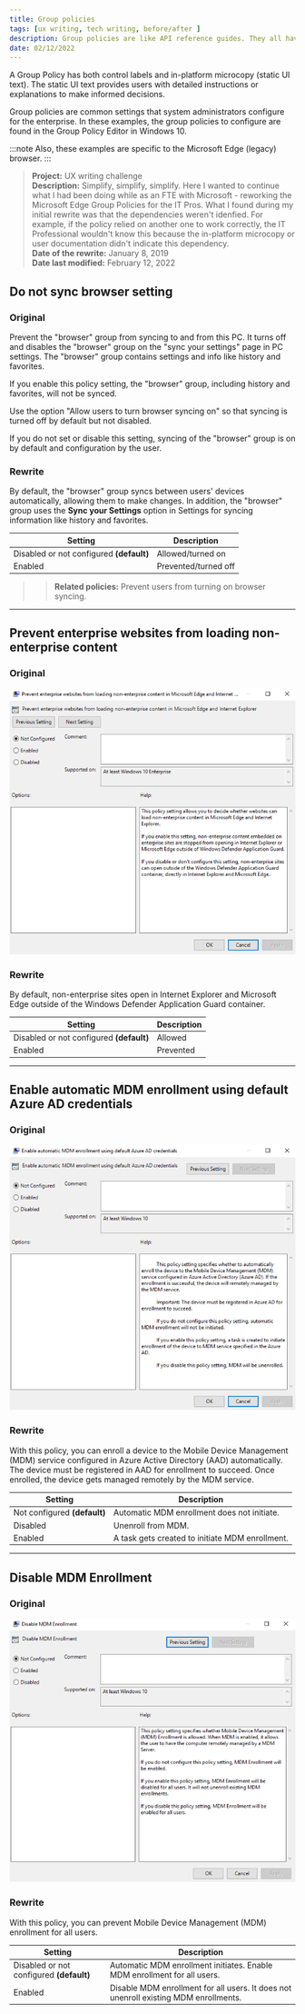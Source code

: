 ```yaml
---
title: Group policies
tags: [ux writing, tech writing, before/after ]
description: Group policies are like API reference guides. They all have a purpose and some have dependencies.   
date: 02/12/2022
---
```


A Group Policy has both control labels and in-platform microcopy (static UI text).  The static UI text provides users with detailed instructions or explanations to make informed decisions.  

Group policies are common settings that system administrators configure for the enterprise. In these examples, the group policies to configure are found in the Group Policy Editor in Windows 10. 

:::note
Also, these examples are specific to the Microsoft Edge (legacy) browser. 
:::

>**Project:**  UX writing challenge   
>**Description:** Simplify, simplify, simplify.  Here I wanted to continue what I had been doing while as an FTE with Microsoft - reworking the Microsoft Edge Group Policies for the IT Pros. What I found during my initial rewrite was that the dependencies weren't idenfied. For example, if the policy relied on another one to work correctly, the IT Professional wouldn't know this because the in-platform microcopy or user documentation didn't indicate this dependency. <br />
>**Date of the rewrite:** January 8, 2019   <br />
>**Date last modified:** February 12, 2022

## Do not sync browser setting 

### Original

Prevent the "browser" group from syncing to and from this PC. It turns off and disables the "browser" group on the "sync your settings" page in PC settings. The "browser" group contains settings and info like history and favorites.

If you enable this policy setting, the "browser" group, including history and favorites, will not be synced.

Use the option "Allow users to turn browser syncing on" so that syncing is turned off by default but not disabled.

If you do not set or disable this setting, syncing of the "browser" group is on by default and configuration by the user.

### Rewrite 

By default, the "browser" group syncs between users' devices automatically, allowing them to make changes. In addition, the "browser" group uses the **Sync your Settings** option in Settings for syncing information like history and favorites.

| Setting | Description |
| ------- | ----------- |
| Disabled or not configured **(default)** | Allowed/turned on |
| Enabled | Prevented/turned off |

>> **Related policies:** Prevent users from turning on browser syncing.

<hr />

## Prevent enterprise websites from loading non-enterprise content

### Original

![Orginal browser group policy](../../static/img/gp-browser-before2.png)

### Rewrite 

By default, non-enterprise sites open in Internet Explorer and Microsoft Edge outside of the Windows Defender Application Guard container.

| Setting | Description |
| ------- | ----------- |
| Disabled or not configured **(default)** | Allowed |
| Enabled | Prevented |

<hr />

## Enable automatic MDM enrollment using default Azure AD credentials

### Original 

![Orginal MDM group policy](../../static/img/gp-mdm-before1.png)

### Rewrite

With this policy, you can enroll a device to the Mobile Device Management (MDM) service configured in Azure Active Directory (AAD) automatically.  The device must be registered in AAD for enrollment to succeed. Once enrolled, the device gets managed remotely by the MDM service.  

| Setting | Description |
| ------- | ----------- |
| Not configured **(default)** | Automatic MDM enrollment does not initiate.  |
| Disabled | Unenroll from MDM. |
| Enabled | A task gets created to initiate MDM enrollment. |

<hr />

## Disable MDM Enrollment

### Original 

![Orginal MDM group policy](../../static/img/gp-mdm-before2.png)

### Rewrite

With this policy, you can prevent Mobile Device Management (MDM) enrollment for all users.   

| Setting | Description |
| ------- | ----------- |
| Disabled or not configured **(default)** | Automatic MDM enrollment initiates. Enable MDM enrollment for all users. |
| Enabled | Disable MDM enrollment for all users. It does not unenroll existing MDM enrollments. |